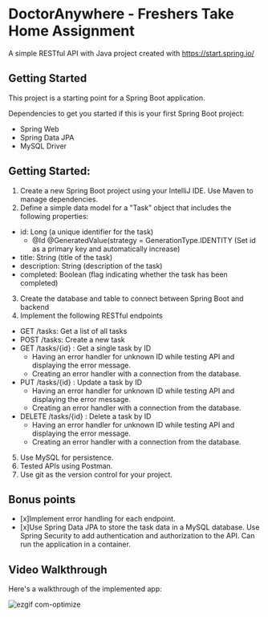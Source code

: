 
# DoctorAnywhere - Freshers Take Home Assignment

A simple RESTful API with Java project created with https://start.spring.io/

## Getting Started

This project is a starting point for a Spring Boot application.

Dependencies to get you started if this is your first Spring Boot project:

- Spring Web
- Spring Data JPA
- MySQL Driver

## Getting Started: 

1. Create a new Spring Boot project using your IntelliJ IDE. Use Maven to manage dependencies.
2. Define a simple data model for a "Task" object that includes the following properties:
  - id: Long (a unique identifier for the task)
      - @Id
        @GeneratedValue(strategy = GenerationType.IDENTITY
      (Set id as a primary key and automatically increase)
  - title: String (title of the task)
  - description: String (description of the task)
  - completed: Boolean (flag indicating whether the task has been completed)
3. Create the database and table to connect between Spring Boot and backend 
4. Implement the following RESTful endpoints
  - GET /tasks: Get a list of all tasks
  - POST /tasks: Create a new task
  - GET /tasks/{id} : Get a single task by ID
      - Having an error handler for unknown ID while testing API and displaying the error message.
      - Creating an error handler with a connection from the database. 
  - PUT /tasks/{id} : Update a task by ID
      - Having an error handler for unknown ID while testing API and displaying the error message.
      - Creating an error handler with a connection from the database. 
  - DELETE /tasks/{id} : Delete a task by ID
      - Having an error handler for unknown ID while testing API and displaying the error message.
      - Creating an error handler with a connection from the database. 
5. Use MySQL for persistence.
6. Tested APIs using Postman.
7. Use git as the version control for your project.

## Bonus points
- [x]Implement error handling for each endpoint.
- [x]Use Spring Data JPA to store the task data in a MySQL database.
Use Spring Security to add authentication and authorization to the API.
Can run the application in a container.

## Video Walkthrough
Here's a walkthrough of the implemented app:

![ezgif com-optimize](https://github.com/huypham0427/Grocery-List-App-FLutter/assets/59068418/0f2f4cd8-f5b6-4ebb-8aa3-7daf0cbd416e)




